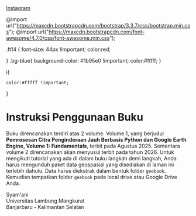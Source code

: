 <html>
  <head>
  </head>
<div id="widget ">
  <div class="btn-o bg-blue" data-scribe="component:button" style="width: 100%;"><a href="https://www.instagram.com/syamani_ulm/" class="btn" id="b"><i class="fa fa-instagram ft14"></i><span class="label" id="l">Instagram</span></a></div>
</div>
</html>

@import url("https://maxcdn.bootstrapcdn.com/bootstrap/3.3.7/css/bootstrap.min.css");
  @import url("https://maxcdn.bootstrapcdn.com/font-awesome/4.7.0/css/font-awesome.min.css");

.ft14 {
font-size: 44px !important;
  color:red;
  
}
.bg-blue{
background-color: #1b95e0 !important;
  color:#fffff;
}

i{
  
    color:#fffff !important;
}

# Instruksi Penggunaan Buku
Buku direncanakan terdiri atas 2 volume. Volume 1, yang berjudul **Pemrosesan Citra Penginderaan Jauh Berbasis Python dan Google Earth Engine, Volume 1: Fundamentals**, terbit pada Agustus 2025. Sementara volume 2 direncanakan akan menyusul terbit pada tahun 2026. Untuk mengikuti tutorial yang ada di dalam buku langkah demi langkah, Anda harus mengunduh paket data geospasial yang disediakan di laman ini terlebih dahulu. Data harus diekstrak dalam bentuk folder ```geebook```. Kemudian tempatkan folder ```geebook``` pada local drive atau Google Drive Anda.<br/>

Syam'ani<br/>
Universitas Lambung Mangkurat<br/>
Banjarbaru - Kalimantan Selatan<br/>

